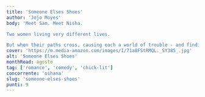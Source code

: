 ```yaml
---
title: 'Someone Elses Shoes'
author: 'Jojo Moyes'
body: 'Meet Sam. Meet Nisha.

Two women living very different lives.

But when their paths cross, causing each a world of trouble - and finding some missing shoes is the only way to solve it - they’re left with a choice every woman must face: to walk alone, or stand together . . .'
cover: 'https://m.media-amazon.com/images/I/71a8FStRMQL._SY385_.jpg'
alt: 'Someone Elses Shoes'
monthRead: agosto
tag: ['romance', 'comedy', 'chick-lit']
concorrente: 'oihana'
slug: 'someone-elses-shoes'
punti: 9
---
```

